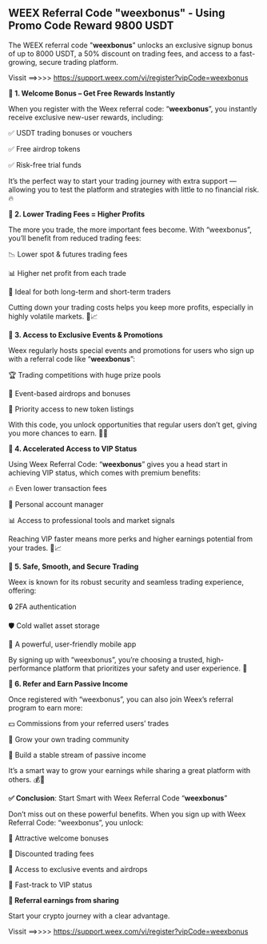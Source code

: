 ## WEEX Referral Code "weexbonus" - Using Promo Code Reward 9800 USDT

The WEEX referral code "**weexbonus**" unlocks an exclusive signup bonus of up to 8000 USDT, a 50% discount on trading fees, and access to a fast-growing, secure trading platform.

Vissit ==>>>> https://support.weex.com/vi/register?vipCode=weexbonus

**🎁 1. Welcome Bonus – Get Free Rewards Instantly**

When you register with the Weex referral code: “**weexbonus**”, you instantly receive exclusive new-user rewards, including:

✅ USDT trading bonuses or vouchers

✅ Free airdrop tokens

✅ Risk-free trial funds

It’s the perfect way to start your trading journey with extra support — allowing you to test the platform and strategies with little to no financial risk. 🔥

**💸 2. Lower Trading Fees = Higher Profits**

The more you trade, the more important fees become. With “weexbonus”, you’ll benefit from reduced trading fees:

📉 Lower spot & futures trading fees

📊 Higher net profit from each trade

🤩 Ideal for both long-term and short-term traders

Cutting down your trading costs helps you keep more profits, especially in highly volatile markets. 💼📈

**🎯 3. Access to Exclusive Events & Promotions**

Weex regularly hosts special events and promotions for users who sign up with a referral code like “**weexbonus**”:

🏆 Trading competitions with huge prize pools

🎁 Event-based airdrops and bonuses

💎 Priority access to new token listings

With this code, you unlock opportunities that regular users don’t get, giving you more chances to earn. 🥇🎉

**👑 4. Accelerated Access to VIP Status**

Using Weex Referral Code: “**weexbonus**” gives you a head start in achieving VIP status, which comes with premium benefits:

🔥 Even lower transaction fees

🤝 Personal account manager

📊 Access to professional tools and market signals

Reaching VIP faster means more perks and higher earnings potential from your trades. 🏅📈

**🔐 5. Safe, Smooth, and Secure Trading**

Weex is known for its robust security and seamless trading experience, offering:

🔒 2FA authentication

🛡️ Cold wallet asset storage

📲 A powerful, user-friendly mobile app

By signing up with “weexbonus”, you’re choosing a trusted, high-performance platform that prioritizes your safety and user experience. 🚀

**📢 6. Refer and Earn Passive Income**

Once registered with “weexbonus”, you can also join Weex’s referral program to earn more:

💵 Commissions from your referred users’ trades

👥 Grow your own trading community

🔁 Build a stable stream of passive income

It’s a smart way to grow your earnings while sharing a great platform with others. 💰📢

**✅ Conclusion**: Start Smart with Weex Referral Code “**weexbonus**”

Don’t miss out on these powerful benefits. When you sign up with Weex Referral Code: “weexbonus”, you unlock:

🎁 Attractive welcome bonuses

💸 Discounted trading fees

🎯 Access to exclusive events and airdrops

👑 Fast-track to VIP status

**📢 Referral earnings from sharing**

Start your crypto journey with a clear advantage.

Vissit ==>>>> https://support.weex.com/vi/register?vipCode=weexbonus

